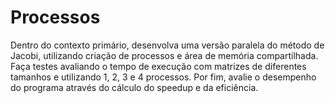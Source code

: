 # Processos

Dentro do contexto primário, desenvolva uma versão paralela do método de Jacobi, utilizando criação de processos e área de memória compartilhada. Faça testes avaliando o tempo de execução com matrizes de diferentes tamanhos e utilizando 1, 2, 3 e 4 processos. Por fim, avalie o desempenho do programa através do cálculo do speedup e da eficiência.
